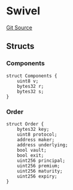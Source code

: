 # Swivel
[Git Source](https://github.com/Swivel-Finance/illuminate/blob/ddf95dfbaf2df4d82b6652aff5c2effb5fee45f4/src/lib/Swivel.sol)


## Structs
### Components

```solidity
struct Components {
    uint8 v;
    bytes32 r;
    bytes32 s;
}
```

### Order

```solidity
struct Order {
    bytes32 key;
    uint8 protocol;
    address maker;
    address underlying;
    bool vault;
    bool exit;
    uint256 principal;
    uint256 premium;
    uint256 maturity;
    uint256 expiry;
}
```

